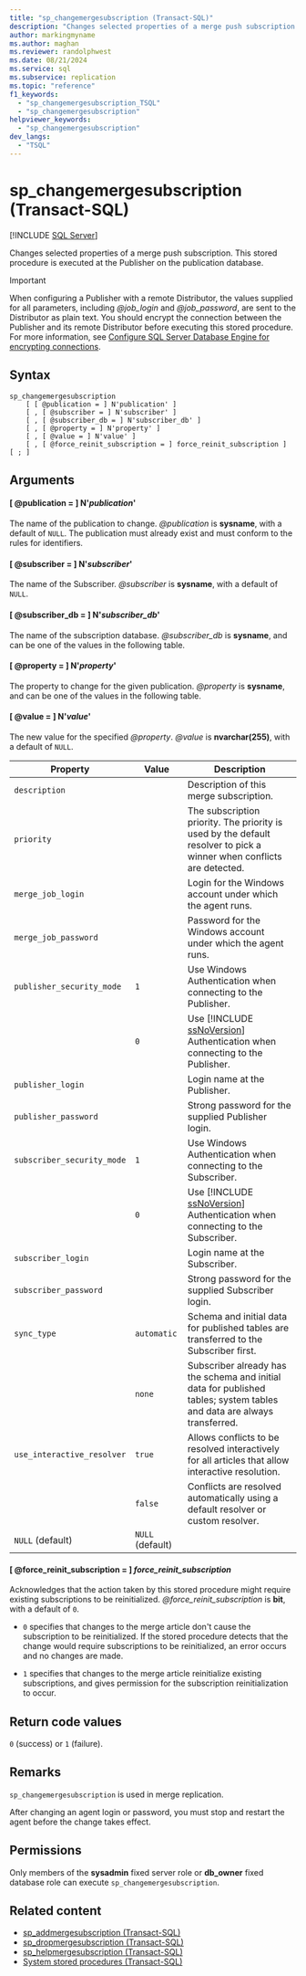 ```yaml
---
title: "sp_changemergesubscription (Transact-SQL)"
description: "Changes selected properties of a merge push subscription. This stored procedure is executed at the Publisher on the publication database."
author: markingmyname
ms.author: maghan
ms.reviewer: randolphwest
ms.date: 08/21/2024
ms.service: sql
ms.subservice: replication
ms.topic: "reference"
f1_keywords:
  - "sp_changemergesubscription_TSQL"
  - "sp_changemergesubscription"
helpviewer_keywords:
  - "sp_changemergesubscription"
dev_langs:
  - "TSQL"
---
```

# sp_changemergesubscription (Transact-SQL)

[!INCLUDE [SQL Server](../../includes/applies-to-version/sqlserver.md)]

Changes selected properties of a merge push subscription. This stored procedure is executed at the Publisher on the publication database.

> [!IMPORTANT]  
> When configuring a Publisher with a remote Distributor, the values supplied for all parameters, including *@job_login* and *@job_password*, are sent to the Distributor as plain text. You should encrypt the connection between the Publisher and its remote Distributor before executing this stored procedure. For more information, see [Configure SQL Server Database Engine for encrypting connections](../../database-engine/configure-windows/configure-sql-server-encryption.md).

## Syntax

```syntaxsql
sp_changemergesubscription
    [ [ @publication = ] N'publication' ]
    [ , [ @subscriber = ] N'subscriber' ]
    [ , [ @subscriber_db = ] N'subscriber_db' ]
    [ , [ @property = ] N'property' ]
    [ , [ @value = ] N'value' ]
    [ , [ @force_reinit_subscription = ] force_reinit_subscription ]
[ ; ]
```

## Arguments

#### [ @publication = ] N'*publication*'

The name of the publication to change. *@publication* is **sysname**, with a default of `NULL`. The publication must already exist and must conform to the rules for identifiers.

#### [ @subscriber = ] N'*subscriber*'

The name of the Subscriber. *@subscriber* is **sysname**, with a default of `NULL`.

#### [ @subscriber_db = ] N'*subscriber_db*'

The name of the subscription database. *@subscriber_db* is **sysname**, and can be one of the values in the following table.

#### [ @property = ] N'*property*'

The property to change for the given publication. *@property* is **sysname**, and can be one of the values in the following table.

#### [ @value = ] N'*value*'

The new value for the specified *@property*. *@value* is **nvarchar(255)**, with a default of `NULL`.

| Property | Value | Description |
| --- | --- | --- |
| `description` | | Description of this merge subscription. |
| `priority` | | The subscription priority. The priority is used by the default resolver to pick a winner when conflicts are detected. |
| `merge_job_login` | | Login for the Windows account under which the agent runs. |
| `merge_job_password` | | Password for the Windows account under which the agent runs. |
| `publisher_security_mode` | `1` | Use Windows Authentication when connecting to the Publisher. |
| | `0` | Use [!INCLUDE [ssNoVersion](../../includes/ssnoversion-md.md)] Authentication when connecting to the Publisher. |
| `publisher_login` | | Login name at the Publisher. |
| `publisher_password` | | Strong password for the supplied Publisher login. |
| `subscriber_security_mode` | `1` | Use Windows Authentication when connecting to the Subscriber. |
| | `0` | Use [!INCLUDE [ssNoVersion](../../includes/ssnoversion-md.md)] Authentication when connecting to the Subscriber. |
| `subscriber_login` | | Login name at the Subscriber. |
| `subscriber_password` | | Strong password for the supplied Subscriber login. |
| `sync_type` | `automatic` | Schema and initial data for published tables are transferred to the Subscriber first. |
| | `none` | Subscriber already has the schema and initial data for published tables; system tables and data are always transferred. |
| `use_interactive_resolver` | `true` | Allows conflicts to be resolved interactively for all articles that allow interactive resolution. |
| | `false` | Conflicts are resolved automatically using a default resolver or custom resolver. |
| `NULL` (default) | `NULL` (default) | |

#### [ @force_reinit_subscription = ] *force_reinit_subscription*

Acknowledges that the action taken by this stored procedure might require existing subscriptions to be reinitialized. *@force_reinit_subscription* is **bit**, with a default of `0`.

- `0` specifies that changes to the merge article don't cause the subscription to be reinitialized. If the stored procedure detects that the change would require subscriptions to be reinitialized, an error occurs and no changes are made.

- `1` specifies that changes to the merge article reinitialize existing subscriptions, and gives permission for the subscription reinitialization to occur.

## Return code values

`0` (success) or `1` (failure).

## Remarks

`sp_changemergesubscription` is used in merge replication.

After changing an agent login or password, you must stop and restart the agent before the change takes effect.

## Permissions

Only members of the **sysadmin** fixed server role or **db_owner** fixed database role can execute `sp_changemergesubscription`.

## Related content

- [sp_addmergesubscription (Transact-SQL)](sp-addmergesubscription-transact-sql.md)
- [sp_dropmergesubscription (Transact-SQL)](sp-dropmergesubscription-transact-sql.md)
- [sp_helpmergesubscription (Transact-SQL)](sp-helpmergesubscription-transact-sql.md)
- [System stored procedures (Transact-SQL)](system-stored-procedures-transact-sql.md)

